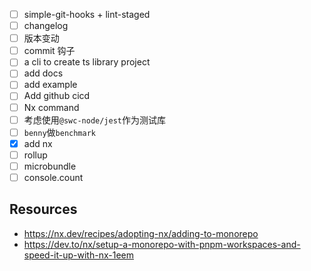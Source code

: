 - [ ] simple-git-hooks + lint-staged
- [ ] changelog
- [ ] 版本变动
- [ ] commit 钩子
- [ ] a cli to create ts library project
- [ ] add docs
- [ ] add example
- [ ] Add github cicd
- [ ] Nx command
- [ ] 考虑使用`@swc-node/jest`作为测试库
- [ ] `benny`做`benchmark`
- [x] add nx
- [ ] rollup
- [ ] microbundle
- [ ] console.count

## Resources

- https://nx.dev/recipes/adopting-nx/adding-to-monorepo
- https://dev.to/nx/setup-a-monorepo-with-pnpm-workspaces-and-speed-it-up-with-nx-1eem
